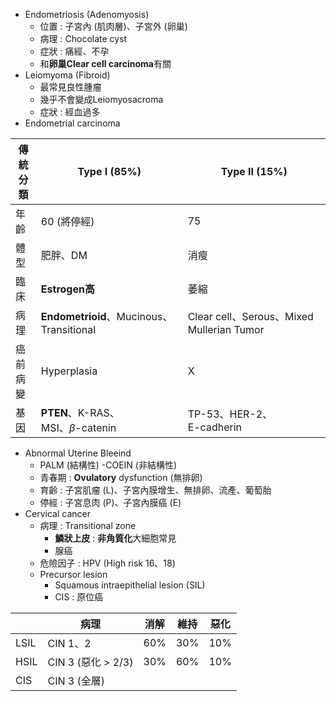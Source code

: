 -  Endometriosis (Adenomyosis)
	- 位置 : 子宮內 (肌肉層)、子宮外 (卵巢)
	- 病理 : Chocolate cyst
	- 症狀 : 痛經、不孕
	- 和**卵巢Clear cell carcinoma**有關
- Leiomyoma (Fibroid)
	- 最常見良性腫瘤
	- 幾乎不會變成Leiomyosacroma
	- 症狀 : 經血過多
- Endometrial carcinoma

| 傳統<br>分類 	| Type I (85%)                         	| Type II (15%)                              	|
|----------	|--------------------------------------	|--------------------------------------------	|
| 年齡     	| 60 (將停經)                                   	| 75                                         	|
| 體型     	| 肥胖、DM                             	| 消瘦                                       	|
| 臨床     	| **Estrogen高**                           	| 萎縮                                       	|
| 病理     	| **Endometrioid**、Mucinous、Transitional 	| Clear cell、Serous、Mixed Mullerian Tumor  	|
| 癌前<br>病變 	| Hyperplasia                          	| X                                          	|
| 基因     	| **PTEN**、K-RAS、<br>MSI、$\beta$-catenin                     	| TP-53、HER-2、<br>E-cadherin                   	|
- Abnormal Uterine Bleeind
	- PALM (結構性) -COEIN (非結構性)
	- 青春期 : **Ovulatory** dysfunction (無排卵)
	- 育齡 : 子宮肌瘤 (L)、子宮內膜增生、無排卵、流產、葡萄胎
	- 停經 : 子宮息肉 (P)、子宮內膜癌 (E)
- Cervical cancer
	- 病理 : Transitional zone
		- **鱗狀上皮** : **非角質化**大細胞常見
		- 腺癌
	- 危險因子 : HPV (High risk 16、18)
	- Precursor lesion
		- Squamous intraepithelial lesion (SIL)
		- CIS : 原位癌

|  | 病理 | 消解 | 維持 | 惡化 |
| ---- | ---- | ---- | ---- | ---- |
| LSIL | CIN 1、2 | 60% | 30% | 10% |
| HSIL | CIN 3 (惡化 > 2/3) | 30% | 60% | 10% |
| CIS | CIN 3 (全層) |  |  |  |